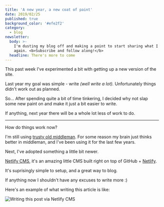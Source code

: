 ```yaml
---
title: 'A new year, a new coat of paint'
date: 2019/02/25
published: true
background_color: '#efe2f2'
category:
  - blog
newsletter:
  body: >-
    I'm dusting my blog off and making a point to start sharing what I know
    again. <b>Subscribe and follow along!</b>
  headline: There's more to come
---
```

This past week I've experimented a bit with getting up a new version of the site.

Last year my goal was simple - write _(well write a lot)._ Unfortunately things didn't work out as planned.

So... After spending quite a bit of time tinkering, I decided why not slap some new paint on and make it just a bit easier to write.

If anything, next year there will be a whole lot less of work to do.

- - -

How do things work now?

I'm still using [trusty old middleman](https://middlemanapp.com/). For some reason my brain just thinks better in middleman, and I've been using it for the last few years.

Next, I've adopted something a little bit newer.

[Netlify CMS](https://www.netlifycms.org/), it's an amazing little CMS built right on top of GitHub + [Netlify](http://netlify.com).

It's suprisingly simple to setup, and a great way to blog.

If anything now I shouldn't have any excuses to write more :)

Here's an example of what writing this article is like:

![Writing this post via Netlify CMS](/assets/img/uploads/screen-shot-2019-02-25-at-9.20.29-pm.png "Netlify Preview")
